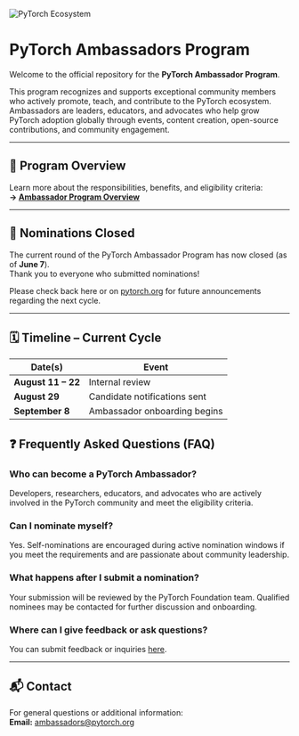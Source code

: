 
![PyTorch Ecosystem](https://raw.githubusercontent.com/pytorch/pytorch/0d4cedaa47c7ee22042eb24e87eb3cfe95502404/docs/source/_static/img/pytorch-logo-dark.svg)

# PyTorch Ambassadors Program

Welcome to the official repository for the **PyTorch Ambassador Program**.

This program recognizes and supports exceptional community members who actively promote, teach, and contribute to the PyTorch ecosystem. Ambassadors are leaders, educators, and advocates who help grow PyTorch adoption globally through events, content creation, open-source contributions, and community engagement.

---

## 📌 Program Overview

Learn more about the responsibilities, benefits, and eligibility criteria:  
**→ [Ambassador Program Overview](./README.md)**

---

## 🚫 Nominations Closed

The current round of the PyTorch Ambassador Program has now closed (as of **June 7**).  
Thank you to everyone who submitted nominations!  

Please check back here or on [pytorch.org](https://pytorch.org/programs/ambassadors/) for future announcements regarding the next cycle.

---

## 🗓️ Timeline – Current Cycle

| Date(s)        | Event |
|----------------|-------|
| **August 11 – 22** | Internal review |
| **August 29**  | Candidate notifications sent |
| **September 8** | Ambassador onboarding begins |

## ❓ Frequently Asked Questions (FAQ)

### Who can become a PyTorch Ambassador?
Developers, researchers, educators, and advocates who are actively involved in the PyTorch community and meet the eligibility criteria.

### Can I nominate myself?
Yes. Self-nominations are encouraged during active nomination windows if you meet the requirements and are passionate about community leadership.

### What happens after I submit a nomination?
Your submission will be reviewed by the PyTorch Foundation team. Qualified nominees may be contacted for further discussion and onboarding.

### Where can I give feedback or ask questions?
You can submit feedback or inquiries [here](https://github.com/pytorch-fdn/ambassador-program/issues/new?template=feedback.yml&title=%5BFeedback%5D%20).

---

## 📬 Contact

For general questions or additional information:  
**Email:** ambassadors@pytorch.org

